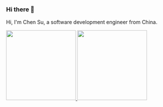 ### Hi there 👋

<!--
**ghosind/ghosind** is a ✨ _special_ ✨ repository because its `README.md` (this file) appears on your GitHub profile.

Here are some ideas to get you started:

- 🔭 I’m currently working on ...
- 🌱 I’m currently learning ...
- 👯 I’m looking to collaborate on ...
- 🤔 I’m looking for help with ...
- 💬 Ask me about ...
- 📫 How to reach me: ...
- 😄 Pronouns: ...
- ⚡ Fun fact: ...
-->

Hi, I'm Chen Su, a software development engineer from China.

<!-- - 🔭 I’m currently working on [dvm](https://github.com/ghosind/dvm) and [dolphin framework](https://github.com/ghosind/dolphin) projects.
- 🌱 I'm currently learning [Rust](https://www.rust-lang.org/), [React](https://reactjs.org/), [Electron](https://www.electronjs.org/), and [Godot](https://godotengine.org/). -->

<a href="https://github.com/ghosind">
<img height="190" src="https://github-readme-stats.vercel.app/api?username=ghosind&count_private=true&show_icons=true&include_all_commits=true" />
</a>
<a href="https://github.com/ghosind">
<img height="190" src="https://github-readme-stats.vercel.app/api/top-langs/?username=ghosind&layout=compact&langs_count=8" />
</a>

<!-- [![trophies](https://github-profile-trophy.vercel.app/?username=ghosind&column=7)](https://github.com/ghosind) -->

<!-- [![ghosind's wakatime stats](https://github-readme-stats.vercel.app/api/wakatime?username=ghosind&layout=compact)](https://github.com/ghosind) -->

